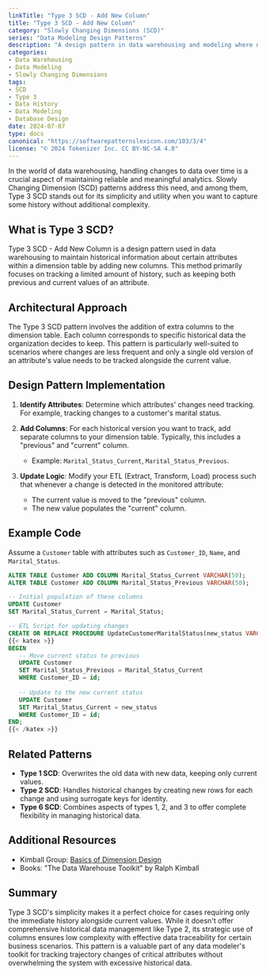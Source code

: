```yaml
---
linkTitle: "Type 3 SCD - Add New Column"
title: "Type 3 SCD - Add New Column"
category: "Slowly Changing Dimensions (SCD)"
series: "Data Modeling Design Patterns"
description: "A design pattern in data warehousing and modeling where new columns are added to dimension tables to track limited history of data. This pattern is known for its simplicity and utility in keeping track of attributes' state changes over time."
categories:
- Data Warehousing
- Data Modeling
- Slowly Changing Dimensions
tags:
- SCD
- Type 3
- Data History
- Data Modeling
- Database Design
date: 2024-07-07
type: docs
canonical: "https://softwarepatternslexicon.com/103/3/4"
license: "© 2024 Tokenizer Inc. CC BY-NC-SA 4.0"
---
```


In the world of data warehousing, handling changes to data over time is a crucial aspect of maintaining reliable and meaningful analytics. Slowly Changing Dimension (SCD) patterns address this need, and among them, Type 3 SCD stands out for its simplicity and utility when you want to capture some history without additional complexity.

## What is Type 3 SCD?

Type 3 SCD - Add New Column is a design pattern used in data warehousing to maintain historical information about certain attributes within a dimension table by adding new columns. This method primarily focuses on tracking a limited amount of history, such as keeping both previous and current values of an attribute.

## Architectural Approach

The Type 3 SCD pattern involves the addition of extra columns to the dimension table. Each column corresponds to specific historical data the organization decides to keep. This pattern is particularly well-suited to scenarios where changes are less frequent and only a single old version of an attribute's value needs to be tracked alongside the current value.

## Design Pattern Implementation

1. **Identify Attributes**: Determine which attributes' changes need tracking. For example, tracking changes to a customer's marital status.

2. **Add Columns**: For each historical version you want to track, add separate columns to your dimension table. Typically, this includes a "previous" and "current" column. 
   - Example: `Marital_Status_Current`, `Marital_Status_Previous`.

3. **Update Logic**: Modify your ETL (Extract, Transform, Load) process such that whenever a change is detected in the monitored attribute:
   - The current value is moved to the "previous" column.
   - The new value populates the "current" column.
  
## Example Code

Assume a `Customer` table with attributes such as `Customer_ID`, `Name`, and `Marital_Status`.

```sql
ALTER TABLE Customer ADD COLUMN Marital_Status_Current VARCHAR(50);
ALTER TABLE Customer ADD COLUMN Marital_Status_Previous VARCHAR(50);

-- Initial population of these columns
UPDATE Customer
SET Marital_Status_Current = Marital_Status;

-- ETL Script for updating changes
CREATE OR REPLACE PROCEDURE UpdateCustomerMaritalStatus(new_status VARCHAR(50), id INT) AS
{{< katex >}}
BEGIN
   -- Move current status to previous
   UPDATE Customer
   SET Marital_Status_Previous = Marital_Status_Current
   WHERE Customer_ID = id;
   
   -- Update to the new current status
   UPDATE Customer
   SET Marital_Status_Current = new_status
   WHERE Customer_ID = id;
END;
{{< /katex >}}
```

## Related Patterns

- **Type 1 SCD**: Overwrites the old data with new data, keeping only current values.
- **Type 2 SCD**: Handles historical changes by creating new rows for each change and using surrogate keys for identity.
- **Type 6 SCD**: Combines aspects of types 1, 2, and 3 to offer complete flexibility in managing historical data.

## Additional Resources

- Kimball Group: [Basics of Dimension Design](https://www.kimballgroup.com)
- Books: "The Data Warehouse Toolkit" by Ralph Kimball

## Summary

Type 3 SCD's simplicity makes it a perfect choice for cases requiring only the immediate history alongside current values. While it doesn't offer comprehensive historical data management like Type 2, its strategic use of columns ensures low complexity with effective data traceability for certain business scenarios. This pattern is a valuable part of any data modeler's toolkit for tracking trajectory changes of critical attributes without overwhelming the system with excessive historical data.
